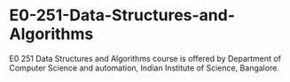 # E0-251-Data-Structures-and-Algorithms
E0 251 Data Structures and Algorithms course is offered by Department of Computer Science and automation, Indian Institute of Science, Bangalore. 
